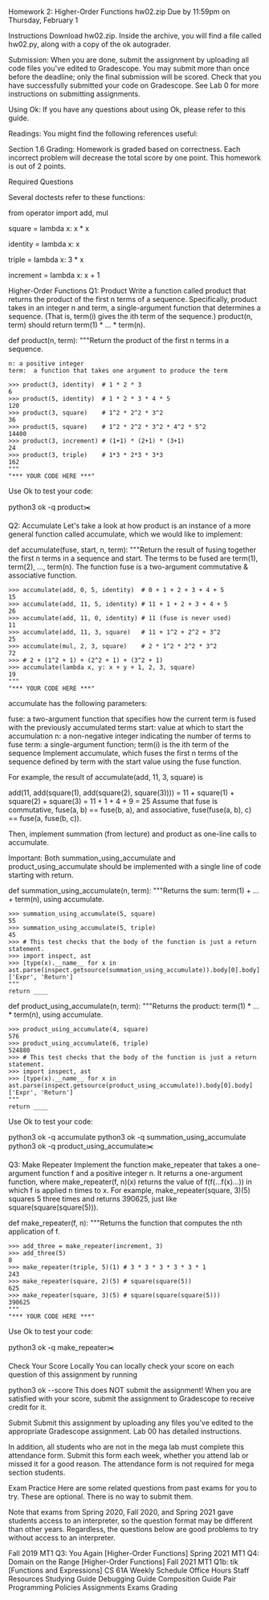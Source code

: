 Homework 2: Higher-Order Functions hw02.zip
Due by 11:59pm on Thursday, February 1

Instructions
Download hw02.zip. Inside the archive, you will find a file called hw02.py, along with a copy of the ok autograder.

Submission: When you are done, submit the assignment by uploading all code files you've edited to Gradescope. You may submit more than once before the deadline; only the final submission will be scored. Check that you have successfully submitted your code on Gradescope. See Lab 0 for more instructions on submitting assignments.

Using Ok: If you have any questions about using Ok, please refer to this guide.

Readings: You might find the following references useful:

Section 1.6
Grading: Homework is graded based on correctness. Each incorrect problem will decrease the total score by one point. This homework is out of 2 points.

Required Questions

Several doctests refer to these functions:

from operator import add, mul

square = lambda x: x * x

identity = lambda x: x

triple = lambda x: 3 * x

increment = lambda x: x + 1

Higher-Order Functions
Q1: Product
Write a function called product that returns the product of the first n terms of a sequence. Specifically, product takes in an integer n and term, a single-argument function that determines a sequence. (That is, term(i) gives the ith term of the sequence.) product(n, term) should return term(1) * ... * term(n).

def product(n, term):
    """Return the product of the first n terms in a sequence.

    n: a positive integer
    term:  a function that takes one argument to produce the term

    >>> product(3, identity)  # 1 * 2 * 3
    6
    >>> product(5, identity)  # 1 * 2 * 3 * 4 * 5
    120
    >>> product(3, square)    # 1^2 * 2^2 * 3^2
    36
    >>> product(5, square)    # 1^2 * 2^2 * 3^2 * 4^2 * 5^2
    14400
    >>> product(3, increment) # (1+1) * (2+1) * (3+1)
    24
    >>> product(3, triple)    # 1*3 * 2*3 * 3*3
    162
    """
    "*** YOUR CODE HERE ***"
Use Ok to test your code:

python3 ok -q product✂️

Q2: Accumulate
Let's take a look at how product is an instance of a more general function called accumulate, which we would like to implement:

def accumulate(fuse, start, n, term):
    """Return the result of fusing together the first n terms in a sequence 
    and start.  The terms to be fused are term(1), term(2), ..., term(n). 
    The function fuse is a two-argument commutative & associative function.

    >>> accumulate(add, 0, 5, identity)  # 0 + 1 + 2 + 3 + 4 + 5
    15
    >>> accumulate(add, 11, 5, identity) # 11 + 1 + 2 + 3 + 4 + 5
    26
    >>> accumulate(add, 11, 0, identity) # 11 (fuse is never used)
    11
    >>> accumulate(add, 11, 3, square)   # 11 + 1^2 + 2^2 + 3^2
    25
    >>> accumulate(mul, 2, 3, square)    # 2 * 1^2 * 2^2 * 3^2
    72
    >>> # 2 + (1^2 + 1) + (2^2 + 1) + (3^2 + 1)
    >>> accumulate(lambda x, y: x + y + 1, 2, 3, square)
    19
    """
    "*** YOUR CODE HERE ***"
accumulate has the following parameters:

fuse: a two-argument function that specifies how the current term is fused with the previously accumulated terms
start: value at which to start the accumulation
n: a non-negative integer indicating the number of terms to fuse
term: a single-argument function; term(i) is the ith term of the sequence
Implement accumulate, which fuses the first n terms of the sequence defined by term with the start value using the fuse function.

For example, the result of accumulate(add, 11, 3, square) is

add(11,  add(square(1), add(square(2),  square(3)))) =
    11 +     square(1) +    square(2) + square(3)    =
    11 +     1         +    4         + 9            = 25
Assume that fuse is commutative, fuse(a, b) == fuse(b, a), and associative, fuse(fuse(a, b), c) == fuse(a, fuse(b, c)).

Then, implement summation (from lecture) and product as one-line calls to accumulate.

Important: Both summation_using_accumulate and product_using_accumulate should be implemented with a single line of code starting with return.

def summation_using_accumulate(n, term):
    """Returns the sum: term(1) + ... + term(n), using accumulate.

    >>> summation_using_accumulate(5, square)
    55
    >>> summation_using_accumulate(5, triple)
    45
    >>> # This test checks that the body of the function is just a return statement.
    >>> import inspect, ast
    >>> [type(x).__name__ for x in ast.parse(inspect.getsource(summation_using_accumulate)).body[0].body]
    ['Expr', 'Return']
    """
    return ____

def product_using_accumulate(n, term):
    """Returns the product: term(1) * ... * term(n), using accumulate.

    >>> product_using_accumulate(4, square)
    576
    >>> product_using_accumulate(6, triple)
    524880
    >>> # This test checks that the body of the function is just a return statement.
    >>> import inspect, ast
    >>> [type(x).__name__ for x in ast.parse(inspect.getsource(product_using_accumulate)).body[0].body]
    ['Expr', 'Return']
    """
    return ____
Use Ok to test your code:

python3 ok -q accumulate
python3 ok -q summation_using_accumulate
python3 ok -q product_using_accumulate✂️

Q3: Make Repeater
Implement the function make_repeater that takes a one-argument function f and a positive integer n. It returns a one-argument function, where make_repeater(f, n)(x) returns the value of f(f(...f(x)...)) in which f is applied n times to x. For example, make_repeater(square, 3)(5) squares 5 three times and returns 390625, just like square(square(square(5))).

def make_repeater(f, n):
    """Returns the function that computes the nth application of f.

    >>> add_three = make_repeater(increment, 3)
    >>> add_three(5)
    8
    >>> make_repeater(triple, 5)(1) # 3 * 3 * 3 * 3 * 3 * 1
    243
    >>> make_repeater(square, 2)(5) # square(square(5))
    625
    >>> make_repeater(square, 3)(5) # square(square(square(5)))
    390625
    """
    "*** YOUR CODE HERE ***"
Use Ok to test your code:

python3 ok -q make_repeater✂️

Check Your Score Locally
You can locally check your score on each question of this assignment by running

python3 ok --score
This does NOT submit the assignment! When you are satisfied with your score, submit the assignment to Gradescope to receive credit for it.

Submit
Submit this assignment by uploading any files you've edited to the appropriate Gradescope assignment. Lab 00 has detailed instructions.

In addition, all students who are not in the mega lab must complete this attendance form. Submit this form each week, whether you attend lab or missed it for a good reason. The attendance form is not required for mega section students.

Exam Practice
Here are some related questions from past exams for you to try. These are optional. There is no way to submit them.

Note that exams from Spring 2020, Fall 2020, and Spring 2021 gave students access to an interpreter, so the question format may be different than other years. Regardless, the questions below are good problems to try without access to an interpreter.

Fall 2019 MT1 Q3: You Again [Higher-Order Functions]
Spring 2021 MT1 Q4: Domain on the Range [Higher-Order Functions]
Fall 2021 MT1 Q1b: tik [Functions and Expressions]
CS 61A
Weekly Schedule
Office Hours
Staff
Resources
Studying Guide
Debugging Guide
Composition Guide
Pair Programming
Policies
Assignments
Exams
Grading